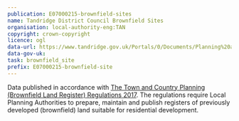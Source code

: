 ```yaml
---
publication: E07000215-brownfield-sites
name: Tandridge District Council Brownfield Sites
organisation: local-authority-eng:TAN
copyright: crown-copyright
licence: ogl
data-url: https://www.tandridge.gov.uk/Portals/0/Documents/Planning%20and%20building/Planning%20strategies%20and%20policies/Local%20plan/Local%20plan%202033/Tandridge-Brownfield-Register.csv
data-gov-uk: 
task: brownfield_site
prefix: E07000215-brownfield-site
---
```


Data published in accordance with [The Town and Country Planning (Brownfield Land Register) Regulations 2017](http://www.legislation.gov.uk/uksi/2017/403/contents/made).
The regulations require Local Planning Authorities to prepare, maintain and publish registers of previously developed (brownfield) land suitable for residential development.

